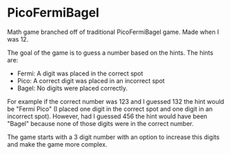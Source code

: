 # PicoFermiBagel
Math game branched off of traditional PicoFermiBagel game. Made when I was 12.


The goal of the game is to guess a number based on the hints. The hints are:

* Fermi: A digit was placed in the correct spot
* Pico: A correct digit was placed in an incorrect spot
* Bagel: No digits were placed correctly.

For example if the correct number was 123 and I guessed 132 the hint would be "Fermi Pico" (I placed one digit in the correct spot and one digit in an incorrect spot). However, had I guessed 456 the hint would have been "Bagel" because none of those digits were in the correct number.

The game starts with a 3 digit number with an option to increase this digits and make the game more complex.
